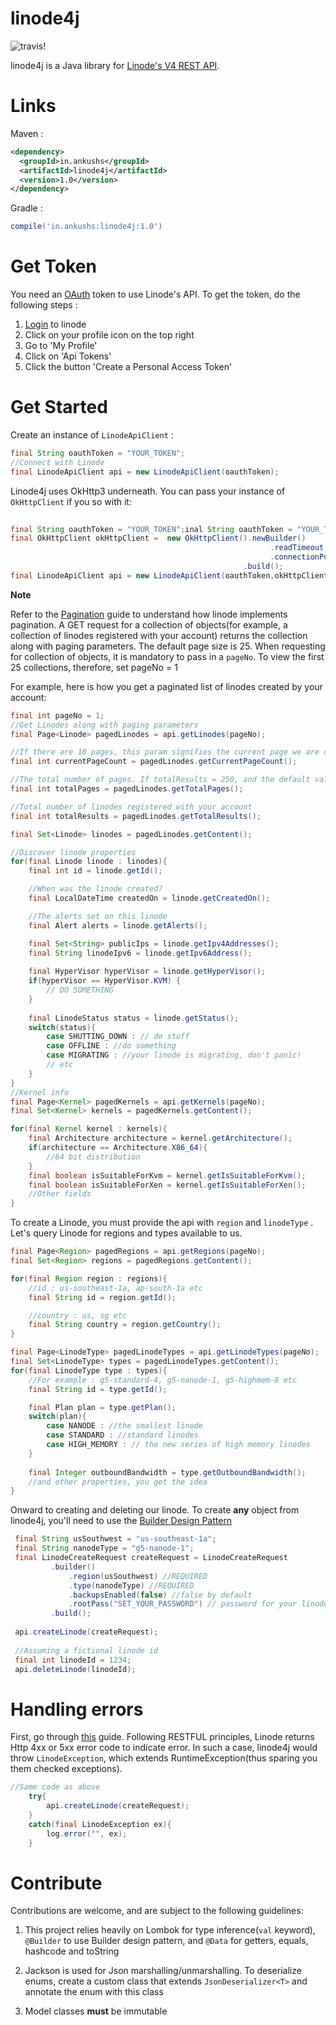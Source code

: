 # linode4j #

![travis!](https://travis-ci.org/ankushs92/linode4j.svg?branch=master "travis")

linode4j is a Java library for [Linode's V4 REST API](https://developers.linode.com/v4). 

# Links

Maven : 

```xml
<dependency>
  <groupId>in.ankushs</groupId>
  <artifactId>linode4j</artifactId>
  <version>1.0</version>
</dependency>
```

Gradle :
```groovy
compile('in.ankushs:linode4j:1.0')
```

# Get Token #

You need an [OAuth](https://developers.linode.com/v4/access) token to use Linode's API.
To get the token, do the following steps :

1. [Login](https://cloud.linode.com/linodes) to linode
2. Click on your profile icon on the top right
3. Go to 'My Profile'
4. Click on 'Api Tokens'
5. Click the button 'Create a Personal Access Token'


# Get Started #

Create an instance of `LinodeApiClient` : 

```java
final String oauthToken = "YOUR_TOKEN";
//Connect with Linode
final LinodeApiClient api = new LinodeApiClient(oauthToken);    
```

Linode4j uses OkHttp3 underneath. You can pass your instance of `OkHttpClient` if you so with it:

```java
       
final String oauthToken = "YOUR_TOKEN";inal String oauthToken = "YOUR_TOKEN";
final OkHttpClient okHttpClient =  new OkHttpClient().newBuilder()
                                                          .readTimeout(5, TimeUnit.SECONDS)
                                                          .connectionPool(new ConnectionPool(5,5,TimeUnit.MINUTES))
                                                    .build();
final LinodeApiClient api = new LinodeApiClient(oauthToken,okHttpClient);

```

**Note** 

Refer to the [Pagination](https://developers.linode.com/v4/pagination) guide to understand how linode implements pagination. A GET request for a collection of objects(for example, a collection of linodes registered with your account) returns the collection along with paging parameters.
The default page size is 25. When requesting for collection of objects, it is mandatory to pass in a `pageNo`.
To view the first 25 collections, therefore, set pageNo = 1 
 
For example, here is how you get a paginated list of linodes created by your account:

```java
final int pageNo = 1;
//Get Linodes along with paging parameters
final Page<Linode> pagedLinodes = api.getLinodes(pageNo);

//If there are 10 pages, this param signifies the current page we are on
final int currentPageCount = pagedLinodes.getCurrentPageCount();

//The total number of pages. If totalResults = 250, and the default value of objects returned by Linode is 25, then totalPages = (250/25) = 10
final int totalPages = pagedLinodes.getTotalPages();

//Total number of linodes registered with your account
final int totalResults = pagedLinodes.getTotalResults();

final Set<Linode> linodes = pagedLinodes.getContent();

//Discover linode properties
for(final Linode linode : linodes){
    final int id = linode.getId();

    //When was the linode created?
    final LocalDateTime createdOn = linode.getCreatedOn();

    //The alerts set on this linode
    final Alert alerts = linode.getAlerts();

    final Set<String> publicIps = linode.getIpv4Addresses();
    final String linodeIpv6 = linode.getIpv6Address();
    
    final HyperVisor hyperVisor = linode.getHyperVisor();
    if(hyperVisor == HyperVisor.KVM) {
        // DO SOMETHING
    }
    
    final LinodeStatus status = linode.getStatus();
    switch(status){
        case SHUTTING_DOWN : // do stuff
        case OFFLINE : //do something
        case MIGRATING : //your linode is migrating, don't panic!
        // etc
    }
}
//Kernel info
final Page<Kernel> pagedKernels = api.getKernels(pageNo);
final Set<Kernel> kernels = pagedKernels.getContent();

for(final Kernel kernel : kernels){
    final Architecture architecture = kernel.getArchitecture();
    if(architecture == Architecture.X86_64){
        //64 bit distribution
    }
    final boolean isSuitableForKvm = kernel.getIsSuitableForKvm();
    final boolean isSuitableForXen = kernel.getIsSuitableForXen();
    //Other fields
}

```

To create a Linode, you must provide the api with `region` and `linodeType` . Let's query Linode for  regions and types available to us.

```java
final Page<Region> pagedRegions = api.getRegions(pageNo);
final Set<Region> regions = pagedRegions.getContent();

for(final Region region : regions){
    //id : us-southeast-1a, ap-south-1a etc
    final String id = region.getId();

    //country : us, sg etc
    final String country = region.getCountry();
}

final Page<LinodeType> pagedLinodeTypes = api.getLinodeTypes(pageNo);
final Set<LinodeType> types = pagedLinodeTypes.getContent();
for(final LinodeType type : types){
    //For example : g5-standard-4, g5-nanode-1, g5-highmem-8 etc
    final String id = type.getId();

    final Plan plan = type.getPlan();
    switch(plan){
        case NANODE : //the smallest linode
        case STANDARD : //standard linodes
        case HIGH_MEMORY : // the new series of high memory linodes
    }
    
    final Integer outboundBandwidth = type.getOutboundBandwidth();
    //and other properties, you get the idea
}
```

Onward to creating and deleting our linode. To create **any** object from linode4j, you'll need to use the [Builder Design Pattern](https://www.google.co.in/search?q=Builder+design+pattern&oq=Builder+design+pattern+&aqs=chrome..69i57j69i60l3.3686j0j9&sourceid=chrome&ie=UTF-8)
```java
 final String usSouthwest = "us-southeast-1a";
 final String nanodeType = "g5-nanode-1";
 final LinodeCreateRequest createRequest = LinodeCreateRequest
         .builder()
             .region(usSouthwest) //REQUIRED
             .type(nanodeType) //REQUIRED
             .backupsEnabled(false) //false by default
             .rootPass("SET_YOUR_PASSWORD") // password for your linode
         .build();
 
 api.createLinode(createRequest);
 
 //Assuming a fictional linode id
 final int linodeId = 1234; 
 api.deleteLinode(linodeId);
```

# Handling errors #

First, go through [this](https://developers.linode.com/v4/errors) guide. Following RESTFUL principles, Linode returns Http 4xx or 5xx error code
to indicate error. In such a case, linode4j would throw `LinodeException`, which extends RuntimeException(thus sparing you them checked exceptions).
 
```java
//Same code as above
    try{
        api.createLinode(createRequest);
    }
    catch(final LinodeException ex){
        log.error("", ex);
    }
``` 

# Contribute #

Contributions are welcome, and are subject to the following guidelines:

1. This project relies heavily on Lombok for type inference(`val` keyword), `@Builder` to use Builder design pattern, 
and `@Data` for getters, equals, hashcode and toString

2. Jackson is used for Json marshalling/unmarshalling. To deserialize enums, create a custom class that extends `JsonDeserializer<T>` and 
annotate the enum with this class

3. Model classes **must** be immutable
